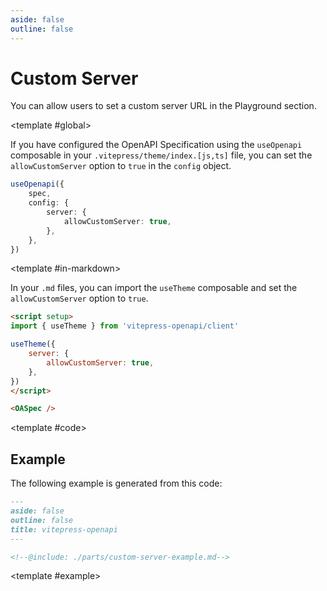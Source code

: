 ```yaml
---
aside: false
outline: false
---
```


# Custom Server

You can allow users to set a custom server URL in the Playground section.

<ScopeConfigurationTabs>

<template #global>

If you have configured the OpenAPI Specification using the `useOpenapi` composable in your `.vitepress/theme/index.[js,ts]` file, you can set the `allowCustomServer` option to `true` in the `config` object.

```ts
useOpenapi({
    spec,
    config: {
        server: {
            allowCustomServer: true,
        },
    },
})
```

</template>

<template #in-markdown>

In your `.md` files, you can import the `useTheme` composable and set the `allowCustomServer` option to `true`.

```markdown
<script setup>
import { useTheme } from 'vitepress-openapi/client'

useTheme({
    server: {
        allowCustomServer: true,
    },
})
</script>

<OASpec />
```

</template>

</ScopeConfigurationTabs>

<ExampleBlock>

<template #code>

## Example

The following example is generated from this code:

```markdown
---
aside: false
outline: false
title: vitepress-openapi
---

<!--@include: ./parts/custom-server-example.md-->
```

</template>

<template #example>

<!--@include: ./parts/custom-server-example.md-->

</template>

</ExampleBlock>
